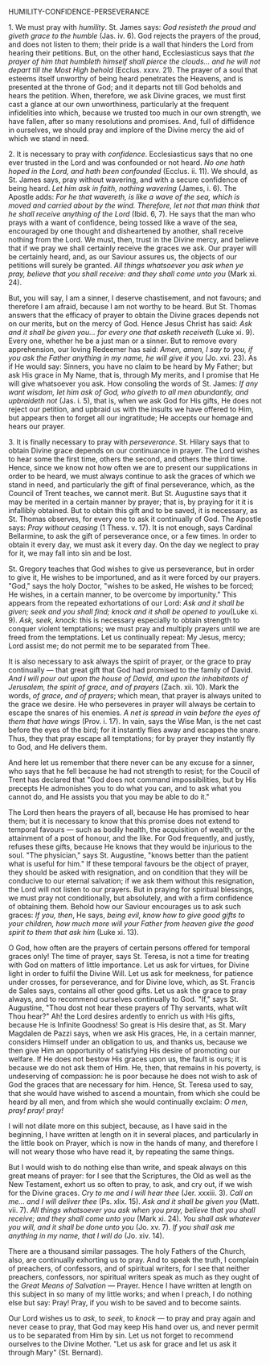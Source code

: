 
HUMILITY-CONFIDENCE-PERSEVERANCE

1\. We must pray with *humility*. St. James says: *God resisteth the proud and giveth grace to the humble* (Jas. iv. 6). God rejects the prayers of the proud, and does not listen to them; their pride is a wall that hinders the Lord from hearing their petitions. But, on the other hand, Ecclesiasticus says that *the prayer of him that humbleth himself shall pierce the clouds... and he will not depart till the Most High behold* (Ecclus. xxxv. 21). The prayer of a soul that esteems itself unworthy of being heard penetrates the Heavens, and is presented at the throne of God; and it departs not till God beholds and hears the petition. When, therefore, we ask Divine graces, we must first cast a glance at our own unworthiness, particularly at the frequent infidelities into which, because we trusted too much in our own strength, we have fallen, after so many resolutions and promises. And, full of diffidence in ourselves, we should pray and implore of the Divine mercy the aid of which we stand in need.

2\. It is necessary to pray with *confidence*. Ecclesiasticus says that no one ever trusted in the Lord and was confounded or not heard. *No one hath hoped in the Lord, and hath been confounded* (Ecclus. ii. 11). We should, as St. James says, pray without wavering, and with a secure confidence of being heard. *Let him ask in faith, nothing wavering* (James, i. 6). The Apostle adds: *For he that wavereth, is like a wave of the sea, which is moved and carried about by the wind. Therefore, let not that man think that he shall receive anything of the Lord* (Ibid. 6, 7). He says that the man who prays with a want of confidence, being tossed like a wave of the sea, encouraged by one thought and disheartened by another, shall receive nothing from the Lord. We must, then, trust in the Divine mercy, and believe that if we pray we shall certainly receive the graces we ask. Our prayer will be certainly heard, and, as our Saviour assures us, the objects of our petitions will surely be granted. *All things whatsoever you ask when ye pray, believe that you shall receive: and they shall come unto you* (Mark xi. 24).

But, you will say, I am a sinner, I deserve chastisement, and not favours; and therefore I am afraid, because I am not worthy to be heard. But St. Thomas answers that the efficacy of prayer to obtain the Divine graces depends not on our merits, but on the mercy of God. Hence Jesus Christ has said: *Ask and it shall be given you... for every one that asketh receiveth* (Luke xi. 9). Every one, whether he be a just man or a sinner. But to remove every apprehension, our loving Redeemer has said: *Amen, amen, I say to you, if you ask the Father anything in my name, he will give it you* (Jo. xvi. 23). As if He would say: Sinners, you have no claim to be heard by My Father; but ask His grace in My Name, that is, through My merits, and I promise that He will give whatsoever you ask. How consoling the words of St. James: *If any want wisdom, let him ask of God, who giveth to all men abundantly, and upbraideth not* (Jas. i. 5), that is, when we ask God for His gifts, He does not reject our petition, and upbraid us with the insults we have offered to Him, but appears then to forget all our ingratitude; He accepts our homage and hears our prayer.

3\. It is finally necessary to pray with *perseverance*. St. Hilary says that to obtain Divine grace depends on our continuance in prayer. The Lord wishes to hear some the first time, others the second, and others the third time. Hence, since we know not how often we are to present our supplications in order to be heard, we must always continue to ask the graces of which we stand in need, and particularly the gift of final perseverance, which, as the Council of Trent teaches, we cannot merit. But St. Augustine says that it may be merited in a certain manner by prayer; that is, by praying for it it is infallibly obtained. But to obtain this gift and to be saved, it is necessary, as St. Thomas observes, for every one to ask it continually of God. The Apostle says: *Pray without ceasing* (1 Thess. v. 17). It is not enough, says Cardinal Bellarmine, to ask the gift of perseverance once, or a few times. In order to obtain it every day, we must ask it every day. On the day we neglect to pray for it, we may fall into sin and be lost.

St. Gregory teaches that God wishes to give us perseverance, but in order to give it, He wishes to be importuned, and as it were forced by our prayers. \"God,\" says the holy Doctor, \"wishes to be asked, He wishes to be forced; He wishes, in a certain manner, to be overcome by importunity.\" This appears from the repeated exhortations of our Lord: *Ask and it shall be given; seek and you shall find; knock and it shall be opened to you*(Luke xi. 9). *Ask, seek, knock*: this is necessary especially to obtain strength to conquer violent temptations; we must pray and multiply prayers until we are freed from the temptations. Let us continually repeat: My Jesus, mercy; Lord assist me; do not permit me to be separated from Thee.

It is also necessary to ask always the spirit of prayer, or the grace to pray continually — that great gift that God had promised to the family of David. *And I will pour out upon the house of David, and upon the inhabitants of Jerusalem, the spirit of grace, and of prayers* (Zach. xii. 10). Mark the words, *of grace, and of prayers*; which mean, that prayer is always united to the grace we desire. He who perseveres in prayer will always be certain to escape the snares of his enemies. *A net is spread in vain before the eyes of them that have wings* (Prov. i. 17). In vain, says the Wise Man, is the net cast before the eyes of the bird; for it instantly flies away and escapes the snare. Thus, they that pray escape all temptations; for by prayer they instantly fly to God, and He delivers them.

And here let us remember that there never can be any excuse for a sinner, who says that he fell because he had not strength to resist; for the Coucil of Trent has declared that \"God does not command impossibilities, but by His precepts He admonishes you to do what you can, and to ask what you cannot do, and He assists you that you may be able to do it.\"

The Lord then hears the prayers of all, because He has promised to hear them; but it is necessary to know that this promise does not extend to temporal favours — such as bodily health, the acquisition of wealth, or the attainment of a post of honour, and the like. For God frequently, and justly, refuses these gifts, because He knows that they would be injurious to the soul. \"The physician,\" says St. Augustine, \"knows better than the patient what is useful for him.\" If these temporal favours be the object of prayer, they should be asked with resignation, and on condition that they will be conducive to our eternal salvation; if we ask them without this resignation, the Lord will not listen to our prayers. But in praying for spiritual blessings, we must pray not conditionally, but absolutely, and with a firm confidence of obtaining them. Behold how our Saviour encourages us to ask such graces: *If you, then*, He says, *being evil, know how to give good gifts to your children, how much more will your Father from heaven give the good spirit to them that ask him* (Luke xi. 13).

O God, how often are the prayers of certain persons offered for temporal graces only! The time of prayer, says St. Teresa, is not a time for treating with God on matters of little importance. Let us ask for virtues, for Divine light in order to fulfil the Divine Will. Let us ask for meekness, for patience under crosses, for perseverance, and for Divine love, which, as St. Francis de Sales says, contains all other good gifts. Let us ask the grace to pray always, and to recommend ourselves continually to God. \"If,\" says St. Augustine, \"Thou dost not hear these prayers of Thy servants, what wilt Thou hear?\" Ah! the Lord desires ardently to enrich us with His gifts, because He is Infinite Goodness! So great is His desire that, as St. Mary Magdalen de Pazzi says, when we ask His graces, He, in a certain manner, considers Himself under an obligation to us, and thanks us, because we then give Him an opportunity of satisfying His desire of promoting our welfare. If He does not bestow His graces upon us, the fault is ours; it is because we do not ask them of Him. He, then, that remains in his poverty, is undeserving of compassion: he is poor because he does not wish to ask of God the graces that are necessary for him. Hence, St. Teresa used to say, that she would have wished to ascend a mountain, from which she could be heard by all men, and from which she would continually exclaim: *O men, pray! pray! pray!*

I will not dilate more on this subject, because, as I have said in the beginning, I have written at length on it in several places, and particularly in the little book on Prayer, which is now in the hands of many, and therefore I will not weary those who have read it, by repeating the same things.

But I would wish to do nothing else than write, and speak always on this great means of prayer: for I see that the Scriptures, the Old as well as the New Testament, exhort us so often to pray, to ask, and cry out, if we wish for the Divine graces. *Cry to me and I will hear thee* (Jer. xxxiii. 3). *Call on me... and I will deliver thee* (Ps. xlix. 15). *Ask and it shall be given you* (Matt. vii. 7). *All things whatsoever you ask when you pray, believe that you shall receive; and they shall come unto you* (Mark xi. 24). *You shall ask whatever you will, and it shall be done unto you* (Jo. xv. 7). *lf you shall ask me anything in my name, that I will do* (Jo. xiv. 14).

There are a thousand similar passages. The holy Fathers of the Church, also, are continually exhorting us to pray. And to speak the truth, I complain of preachers, of confessors, and of spiritual writers, for I see that neither preachers, confessors, nor spiritual writers speak as much as they ought of the *Great Means of Salvation* — Prayer. Hence I have written at length on this subject in so many of my little works; and when I preach, I do nothing else but say: Pray! Pray, if you wish to be saved and to become saints.

Our Lord wishes us to *ask*, to *seek*, to *knock* — to pray and pray again and never cease to pray, that God may keep His hand over us, and never permit us to be separated from Him by sin. Let us not forget to recommend ourselves to the Divine Mother. \"Let us ask for grace and let us ask it through Mary\" (St. Bernard).

